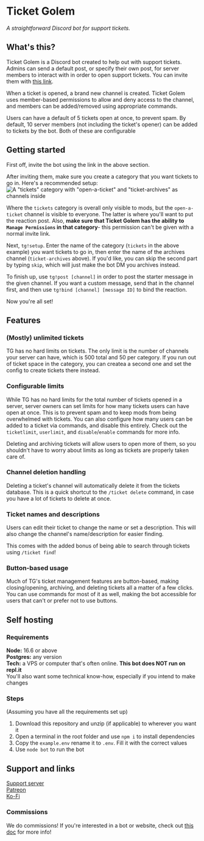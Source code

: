 # Ticket Golem
*A straightforward Discord bot for support tickets.*

## What's this?
Ticket Golem is a Discord bot created to help out with support tickets. Admins can send a default post, or specify their own post, for server members to interact with in order to open support tickets. You can invite them with [this link](https://discordapp.com/api/oauth2/authorize?client_id=649629984930922506&permissions=60496&scope=bot).

When a ticket is opened, a brand new channel is created. Ticket Golem uses member-based permissions to allow and deny access to the channel, and members can be added/removed using appropriate commands.

Users can have a default of 5 tickets open at once, to prevent spam. By default, 10 server members (not including the ticket's opener) can be added to tickets by the bot. Both of these are configurable

## Getting started
First off, invite the bot using the link in the above section.

After inviting them, make sure you create a category that you want tickets to go in. Here's a recommended setup:
![A "tickets" category with "open-a-ticket" and "ticket-archives" as channels inside](https://cdn.discordapp.com/attachments/613904722398674944/649676171067260928/unknown.png)

Where the `tickets` category is overall only visible to mods, but the `open-a-ticket` channel is visible to everyone. The latter is where you'll want to put the reaction post. Also, **make sure that Ticket Golem has the ability to `Manage Permissions` in that category**- this permission can't be given with a normal invite link.

Next, `tg!setup`. Enter the name of the category (`tickets` in the above example) you want tickets to go in, then enter the name of the archives channel (`ticket-archives` above). If you'd like, you can skip the second part by typing `skip`, which will just make the bot DM you archives instead.

To finish up, use `tg!post [channel]` in order to post the starter message in the given channel. If you want a custom message, send that in the channel first, and then use `tg!bind [channel] [message ID]` to bind the reaction.

Now you're all set!

## Features
### (Mostly) unlimited tickets
TG has no hard limits on tickets. The only limit is the number of channels your server can have, which is 500 total and 50 per category. If you run out of ticket space in the category, you can createa a second one and set the config to create tickets there instead.

### Configurable limits
While TG has no hard limits for the total number of tickets opened in a server, server owners can set limits for how many tickets users can have open at once. This is to prevent spam and to keep mods from being overwhelmed with tickets. You can also configure how many users can be added to a ticket via commands, and disable this entirely. Check out the `ticketlimit`, `userlimit`, and `disable`/`enable` commands for more info.

Deleting and archiving tickets will allow users to open more of them, so you shouldn't have to worry about limits as long as tickets are properly taken care of.

### Channel deletion handling
Deleting a ticket's channel will automatically delete it from the tickets database. This is a quick shortcut to the `/ticket delete` command, in case you have a lot of tickets to delete at once.

### Ticket names and descriptions
Users can edit their ticket to change the name or set a description. This will also change the channel's name/description for easier finding.

This comes with the added bonus of being able to search through tickets using `/ticket find`!

### Button-based usage
Much of TG's ticket management features are button-based, making closing/opening, archiving, and deleting tickets all a matter of a few clicks. You can use commands for most of it as well, making the bot accessible for users that can't or prefer not to use buttons.

## Self hosting
### Requirements
**Node:** 16.6 or above  
**Postgres:** any version  
**Tech:** a VPS or computer that's often online. **This bot does NOT run on repl.it**  
You'll also want some technical know-how, especially if you intend to make changes

### Steps
(Assuming you have all the requirements set up)
1. Download this repository and unzip (if applicable) to wherever you want it
2. Open a terminal in the root folder and use `npm i` to install dependencies
3. Copy the `example.env` rename it to `.env`. Fill it with the correct values
4. Use `node bot` to run the bot

## Support and links
[Support server](https://discord.gg/EvDmXGt)  
[Patreon](https://patreon.com/greysdawn)  
[Ko-Fi](https://ko-fi.com/greysdawn)

### Commissions
We do commissions! If you're interested in a bot or website, check out [this doc](https://docs.google.com/document/d/1hvqvqdWj0mpHeNjo_mr2AHF7La32nkp4BDLxO1dvTHw/edit?usp=drivesdk) for more info!

